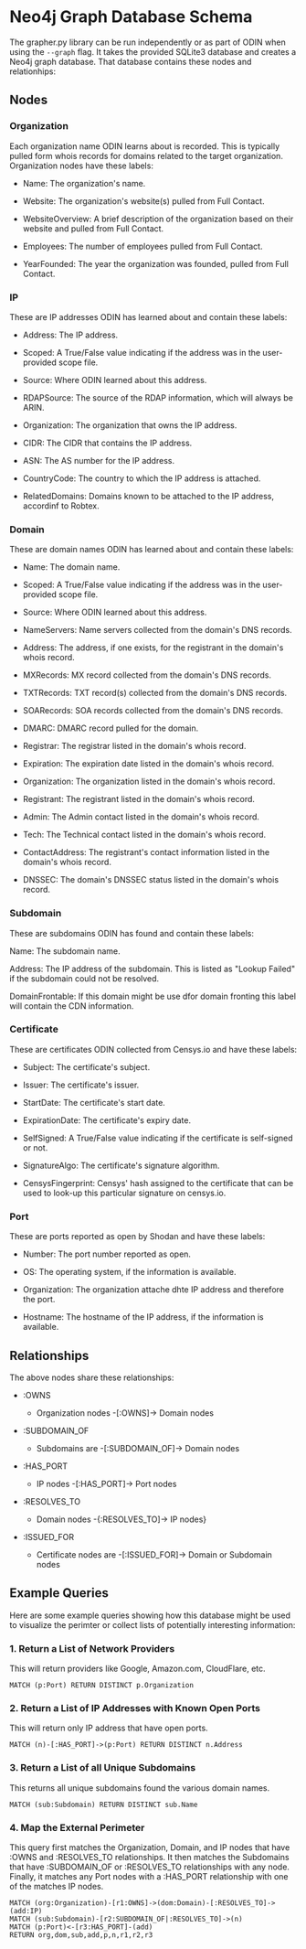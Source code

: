 # Neo4j Graph Database Schema

The grapher.py library can be run independently or as part of ODIN when using the `--graph` flag. It takes the provided SQLite3 database and creates a Neo4j graph database. That database contains these nodes and relationhips:

## Nodes

### Organization
Each organization name ODIN learns about is recorded. This is typically pulled form whois records for domains related to the target organization. Organization nodes have these labels:

* Name: The organization's name.

* Website: The organization's website(s) pulled from Full Contact.

* WebsiteOverview: A brief description of the organization based on their website and pulled from Full Contact.

* Employees: The number of employees pulled from Full Contact.

* YearFounded: The year the organization was founded, pulled from Full Contact.

### IP
These are IP addresses ODIN has learned about and contain these labels:

* Address: The IP address.

* Scoped: A True/False value indicating if the address was in the user-provided scope file.

* Source: Where ODIN learned about this address.

* RDAPSource: The source of the RDAP information, which will always be ARIN.

* Organization: The organization that owns the IP address.

* CIDR: The CIDR that contains the IP address.

* ASN: The AS number for the IP address.

* CountryCode: The country to which the IP address is attached.

* RelatedDomains: Domains known to be attached to the IP address, accordinf to Robtex.

### Domain
These are domain names ODIN has learned about and contain these labels:

* Name: The domain name.

* Scoped: A True/False value indicating if the address was in the user-provided scope file.

* Source: Where ODIN learned about this address.

* NameServers: Name servers collected from the domain's DNS records.

* Address: The address, if one exists, for the registrant in the domain's whois record.

* MXRecords: MX record collected from the domain's DNS records.

* TXTRecords: TXT record(s) collected from the domain's DNS records.

* SOARecords: SOA records collected from the domain's DNS records.

* DMARC: DMARC record pulled for the domain.

* Registrar: The registrar listed in the domain's whois record.

* Expiration: The expiration date listed in the domain's whois record.

* Organization: The organization listed in the domain's whois record.

* Registrant: The registrant listed in the domain's whois record.

* Admin: The Admin contact listed in the domain's whois record.

* Tech: The Technical contact listed in the domain's whois record.

* ContactAddress: The registrant's contact information listed in the domain's whois record.

* DNSSEC: The domain's DNSSEC status listed in the domain's whois record.

### Subdomain
These are subdomains ODIN has found and contain these labels:

Name: The subdomain name.

Address: The IP address of the subdomain. This is listed as "Lookup Failed" if the subdomain could not be resolved.

DomainFrontable: If this domain might be use dfor domain fronting this label will contain the CDN information.

### Certificate
These are certificates ODIN collected from Censys.io and have these labels:

* Subject: The certificate's subject.

* Issuer: The certificate's issuer.

* StartDate: The certificate's start date.

* ExpirationDate: The certificate's expiry date.

* SelfSigned: A True/False value indicating if the certificate is self-signed or not.

* SignatureAlgo: The certificate's signature algorithm.

* CensysFingerprint: Censys' hash assigned to the certificate that can be used to look-up this particular signature on censys.io.

### Port
These are ports reported as open by Shodan and have these labels:

* Number: The port number reported as open.

* OS: The operating system, if the information is available.

* Organization: The organization attache dhte IP address and therefore the port.

* Hostname: The hostname of the IP address, if the information is available.

## Relationships
The above nodes share these relationships:

* :OWNS
    * Organization nodes -[:OWNS]-> Domain nodes

* :SUBDOMAIN_OF
    * Subdomains are -[:SUBDOMAIN_OF]-> Domain nodes

* :HAS_PORT
    * IP nodes -[:HAS_PORT]-> Port nodes

* :RESOLVES_TO
    * Domain nodes -{:RESOLVES_TO]-> IP nodes}

* :ISSUED_FOR
    * Certificate nodes are -[:ISSUED_FOR]-> Domain or Subdomain nodes

## Example Queries
Here are some example queries showing how this database might be used to visualize the perimter or collect lists of potentially interesting information:

### 1. Return a List of Network Providers
This will return providers like Google, Amazon.com, CloudFlare, etc.

`MATCH (p:Port) RETURN DISTINCT p.Organization`

### 2. Return a List of IP Addresses with Known Open Ports
This will return only IP address that have open ports.

`MATCH (n)-[:HAS_PORT]->(p:Port) RETURN DISTINCT n.Address`

### 3. Return a List of all Unique Subdomains
This returns all unique subdomains found the various domain names.

`MATCH (sub:Subdomain) RETURN DISTINCT sub.Name`

### 4. Map the External Perimeter
This query first matches the Organization, Domain, and IP nodes that have :OWNS and :RESOLVES_TO relationships. It then matches the Subdomains that have :SUBDOMAIN_OF or :RESOLVES_TO relationships with any node. Finally, it matches any Port nodes with a :HAS_PORT relationship with one of the matches IP nodes.

```
MATCH (org:Organization)-[r1:OWNS]->(dom:Domain)-[:RESOLVES_TO]->(add:IP)
MATCH (sub:Subdomain)-[r2:SUBDOMAIN_OF|:RESOLVES_TO]->(n)
MATCH (p:Port)<-[r3:HAS_PORT]-(add)
RETURN org,dom,sub,add,p,n,r1,r2,r3
```